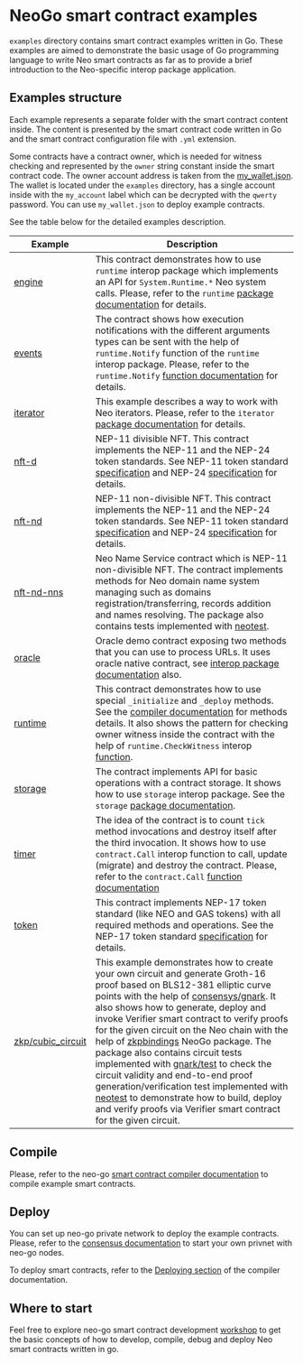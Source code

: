 # NeoGo smart contract examples

`examples` directory contains smart contract examples written in Go. 
These examples are aimed to demonstrate the basic usage of Go programming 
language to write Neo smart contracts as far as to provide a brief introduction
to the Neo-specific interop package application.

## Examples structure

Each example represents a separate folder with the smart contract content inside.
The content is presented by the smart contract code written in Go and the smart
contract configuration file with `.yml` extension.

Some contracts have a contract owner, which is needed for witness checking and 
represented by the `owner` string constant inside the smart contract code. The 
owner account address is taken from the [my_wallet.json](my_wallet.json). The 
wallet is located under the `examples` directory, has a single account inside 
with the `my_account` label which can be decrypted with the `qwerty` password. 
You can use `my_wallet.json` to deploy example contracts.

See the table below for the detailed examples description.

| Example                                | Description                                                                                                                                                                                                                                                                                                                                                                                                                                                                                                                                                                                                                                                                                                                                                                                                                                                                            |
|----------------------------------------|----------------------------------------------------------------------------------------------------------------------------------------------------------------------------------------------------------------------------------------------------------------------------------------------------------------------------------------------------------------------------------------------------------------------------------------------------------------------------------------------------------------------------------------------------------------------------------------------------------------------------------------------------------------------------------------------------------------------------------------------------------------------------------------------------------------------------------------------------------------------------------------|
| [engine](engine)                       | This contract demonstrates how to use `runtime` interop package which implements an API for `System.Runtime.*` Neo system calls. Please, refer to the `runtime` [package documentation](../pkg/interop/doc.go) for details.                                                                                                                                                                                                                                                                                                                                                                                                                                                                                                                                                                                                                                                            |
| [events](events)                       | The contract shows how execution notifications with the different arguments types can be sent with the help of `runtime.Notify` function of the `runtime` interop package. Please, refer to the `runtime.Notify` [function documentation](../pkg/interop/runtime/runtime.go) for details.                                                                                                                                                                                                                                                                                                                                                                                                                                                                                                                                                                                              |
| [iterator](iterator)                   | This example describes a way to work with Neo iterators. Please, refer to the `iterator` [package documentation](../pkg/interop/iterator/iterator.go) for details.                                                                                                                                                                                                                                                                                                                                                                                                                                                                                                                                                                                                                                                                                                                     |
| [nft-d](nft-d)                         | NEP-11 divisible NFT. This contract implements the NEP-11 and the NEP-24 token standards. See NEP-11 token standard [specification](https://github.com/neo-project/proposals/blob/master/nep-11.mediawiki) and NEP-24 [specification](https://github.com/neo-project/proposals/blob/master/nep-24.mediawiki) for details.                                                                                                                                                                                                                                                                                                                                                                                                                                                                                                                                                              |
| [nft-nd](nft-nd)                       | NEP-11 non-divisible NFT. This contract implements the NEP-11 and the NEP-24 token standards. See NEP-11 token standard [specification](https://github.com/neo-project/proposals/blob/master/nep-11.mediawiki) and NEP-24 [specification](https://github.com/neo-project/proposals/blob/master/nep-24.mediawiki) for details.                                                                                                                                                                                                                                                                                                                                                                                                                                                                                                                                                          |
| [nft-nd-nns](nft-nd-nns)               | Neo Name Service contract which is NEP-11 non-divisible NFT. The contract implements methods for Neo domain name system managing such as domains registration/transferring, records addition and names resolving. The package also contains tests implemented with [neotest](https://pkg.go.dev/github.com/nspcc-dev/neo-go/pkg/neotest).                                                                                                                                                                                                                                                                                                                                                                                                                                                                                                                                              |
| [oracle](oracle)                       | Oracle demo contract exposing two methods that you can use to process URLs. It uses oracle native contract, see [interop package documentation](../pkg/interop/native/oracle/oracle.go) also.                                                                                                                                                                                                                                                                                                                                                                                                                                                                                                                                                                                                                                                                                          |
| [runtime](runtime)                     | This contract demonstrates how to use special `_initialize` and `_deploy` methods. See the [compiler documentation](../docs/compiler.md#vm-api-interop-layer ) for methods details. It also shows the pattern for checking owner witness inside the contract with the help of `runtime.CheckWitness` interop [function](../pkg/interop/runtime/runtime.go).                                                                                                                                                                                                                                                                                                                                                                                                                                                                                                                            |
| [storage](storage)                     | The contract implements API for basic operations with a contract storage. It shows how to use `storage` interop package. See the `storage` [package documentation](../pkg/interop/storage/storage.go).                                                                                                                                                                                                                                                                                                                                                                                                                                                                                                                                                                                                                                                                                 |
| [timer](timer)                         | The idea of the contract is to count `tick` method invocations and destroy itself after the third invocation. It shows how to use `contract.Call` interop function to call, update (migrate) and destroy the contract. Please, refer to the `contract.Call` [function documentation](../pkg/interop/contract/contract.go)                                                                                                                                                                                                                                                                                                                                                                                                                                                                                                                                                              |
| [token](token)                         | This contract implements NEP-17 token standard (like NEO and GAS tokens) with all required methods and operations. See the NEP-17 token standard [specification](https://github.com/neo-project/proposals/pull/126) for details.                                                                                                                                                                                                                                                                                                                                                                                                                                                                                                                                                                                                                                                       |
| [zkp/cubic_circuit](zkp/cubic_circuit) | This example demonstrates how to create your own circuit and generate Groth-16 proof based on BLS12-381 elliptic curve points with the help of [consensys/gnark](https://pkg.go.dev/github.com/consensys/gnark). It also shows how to generate, deploy and invoke Verifier smart contract to verify proofs for the given circuit on the Neo chain with the help of [zkpbindings](https://pkg.go.dev/github.com/nspcc-dev/neo-go/pkg/smartcontract/zkpbinding) NeoGo package. The package also contains circuit tests implemented with [gnark/test](https://pkg.go.dev/github.com/consensys/gnark/test) to check the circuit validity and end-to-end proof generation/verification test implemented with [neotest](https://pkg.go.dev/github.com/nspcc-dev/neo-go/pkg/neotest) to demonstrate how to build, deploy and verify proofs via Verifier smart contract for the given circuit. |

## Compile

Please, refer to the neo-go
[smart contract compiler documentation](../docs/compiler.md) to compile example
smart contracts.

## Deploy

You can set up neo-go private network to deploy the example contracts. Please, 
refer to the [consensus documentation](../docs/consensus.md) to start your own 
privnet with neo-go nodes.

To deploy smart contracts, refer to the 
[Deploying section](../docs/compiler.md#deploying) of the compiler documentation.

## Where to start

Feel free to explore neo-go smart contract development 
[workshop](https://github.com/nspcc-dev/neo-go-sc-wrkshp) to get the basic
concepts of how to develop, compile, debug and deploy Neo smart contracts written
in go.



